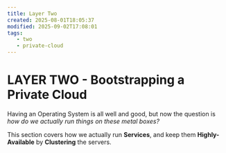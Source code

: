 ```yaml
---
title: Layer Two
created: 2025-08-01T18:05:37
modified: 2025-09-02T17:08:01
tags:
   - two
   - private-cloud
---
```


# **LAYER TWO** - Bootstrapping a Private Cloud

Having an Operating System is all well and good, but now the question is *how do we actually run things on these metal boxes?*

This section covers how we actually run **Services**, and keep them **Highly-Available** by **Clustering** the servers.
